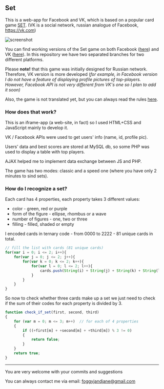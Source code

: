 ## Set

This is a web-app for Facebook and VK, which is based on a popular card game [SET](https://www.setgame.com/set). 
(VK is a social network, russian analogue of Facebook, <https://vk.com>)

![screenshot](https://pp.userapi.com/c626717/v626717105/c988/YmbElZlkRH0.jpg)

You can find working versions of the Set game on both Facebook ([here](https://apps.facebook.com/findset)) and VK ([here](https://vk.com/app5164422_36753388)).
In this repository we have two separated branches for two different platforms.

Please **note!** that this game was initially designed for Russian network. Therefore, VK version is more developed (*for example, in Facebook version I do not have a feature of displaying profile pictures of top-players. However, Facebook API is not very different from VK's one so I plan to add it soon)* 

Also, the game is not translated yet, but you can always read the rules [here](https://www.setgame.com/learn-to-play). 

### How does that work? ###
This is an iframe-app (a web-site, in fact) so I used HTML+CSS and JavaScript mainly to develop it. 

VK / Facebook APIs were used to get users' info (name, id, profile pic).

Users' data and best scores are stored at MySQL db, so some PHP was used to display a table with top players. 

AJAX helped me to implement data exchange between JS and PHP.

The game has two modes: classic and a speed one (where you have only 2 minutes to sind sets).

### How do I recognize a set? ###

Each card has 4 properties, each property takes 3 different values:
* color - green, red or purple
* form of the figure - ellipse, rhombus or a wave
* number of figures - one, two or three
* filling - filled, shaded or empty

I encoded cards in ternary code - from 0000 to 2222 - 81 unique cards in total.
```javascript
// fill the list with cards (81 unique cards)
for(var i = 0; i <= 2; i++){
    for(var j = 0; j <= 2; j++){
        for(var k = 0; k <= 2; k++){
            for(var l = 0; l <= 2; l++){
                cards.push(String(i) + String(j) + String(k) + String(l));
            }
        }
    }
}
```
So now to check whether three cards make up a set we just need to check if the sum of their codes for each property is divided by 3.

```javascript 
function check_if_set(first, second, third)
{
    for (var m = 0; m <= 3; m++)  // for each of 4 properties
    {
        if ((+first[m] + +second[m] + +third[m]) % 3 != 0)
        {
            return false;
        }
    }
    return true;
}
```
---
You are very welcome with your commits and suggestions

You can always contact me via email: foggyjandjane@gmail.com

